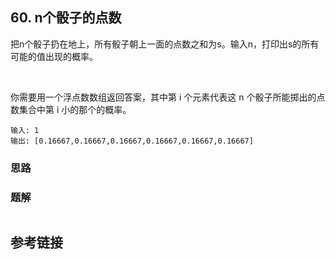## 60. n个骰子的点数
把n个骰子扔在地上，所有骰子朝上一面的点数之和为s。输入n，打印出s的所有可能的值出现的概率。

 

你需要用一个浮点数数组返回答案，其中第 i 个元素代表这 n 个骰子所能掷出的点数集合中第 i 小的那个的概率。


```
输入: 1
输出: [0.16667,0.16667,0.16667,0.16667,0.16667,0.16667]
```
### 思路
 
### 题解
```java

```
## 参考链接